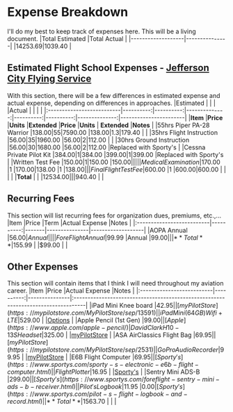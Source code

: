 # Expense Breakdown
I'll do my best to keep track of expenses here. This will be a living document.
|Total Estimated	|Total Actual	|
|-------------------|---------------|
|$14253.69			|$1039.40		|

## Estimated Flight School Expenses - [Jefferson City Flying Service](http://jcfs.net)
With this section, there will be a few differences in estimated expense and actual expense, depending on differences in approaches.
|Estimated	 				|           |           |              	|Actual	    |           |              	|						|
|:--------------------------|----------:|----------:|--------------:|----------:|----------:|--------------:|-----------------------|
|**Item**  					|**Price** 	|**Units** 	|**Extended** 	|**Price**	|**Units**	| **Extended**	|**Notes**				|
|55hrs Piper PA-28 Warrior	|$138.00	|55			|$7590.00		|$138.00	|1.3		|$179.40		|						|
|35hrs Flight Instruction	|$56.00		|35			|$1960.00		|$56.00		|2			|$112.00		|						|
|30hrs Ground Instruction	|$56.00		|30			|$1680.00		|$56.00		|2			|$112.00		|Replaced with Sporty's	|
|Cessna Private Pilot Kit	|$384.00	|1 			|$384.00		|$399.00	|1			|$399.00		|Replaced with Sporty's |
|Written Test Fee			|$150.00	|1			|$150.00		|$150.00	|			|				|						|
|Medical Examination		|$170.00	|1			|$170.00		|$138.00	|1			|$138.00		|						|
|Final Flight Test Fee		|$600.00	|1			|$600.00		|$600.00	|			|				|						|
|**Total**					|			|			|$12534.00		|			|			|$940.40		|						|

## Recurring Fees
This section will list recurring fees for organization dues, premiums, etc.,...
|Item						|Price		|Term	|Actual Expense	|Notes				|
|:--------------------------|----------:|-------|---------------|-------------------|
|AOPA Annual				|$56.00		|Annual	|				|					|
|ForeFlight Annual			|$99.99		|Annual |$99.00	 		|		 			|
|**Total**					|$155.99	|		|$99.00			|					|

## Other Expenses
This section will contain items that I think I will need throughout my aviation career.
|Item						|Price		|Actual Expense	|Notes																				|
|:--------------------------|----------:|---------------|:----------------------------------------------------------------------------------|
|iPad Mini Knee board		|$42.95		|				|[myPilotStore](https://mypilotstore.com/MyPilotStore/sep/13591)					|
|iPad Mini (64GB) Wifi+LTE	|$529.00	|				|[Options](https://foreflight.com/support/buying-guide/)							|
|Apple Pencil (1st Gen)		|$99.00		|				|[Apple](https://www.apple.com/apple-pencil/)
|David Clark H10-13S Headset|$325.00	|				|[myPilotStore](https://mypilotstore.com/MyPilotStore/sep/1028)						|
|ASA AirClassics Flight Bag	|$69.95		|				|[myPilotStore](https://mypilotstore.com/MyPilotStore/sep/2531)						|
|GoPro Audio Recorder		|$99.95		|				|[myPilotStore](https://mypilotstore.com/MyPilotStore/sep/11806)					|
|E6B Flight Computer		|$69.95		|				|[Sporty's](https://www.sportys.com/sporty-s-electronic-e6b-flight-computer.html)	|
|Flight Plotter				|$16.95		|				|[Sporty's](https://www.sportys.com/ultimate-rotating-plotter-13-25.html)			|
|Sentry Mini ADS-B			|$299.00	|				|[Sporty's](https://www.sportys.com/foreflight-sentry-mini-ads-b-receiver.html)		|
|Pilot's Logbook			|$11.95		|$0.00			|[Sporty's](https://www.sportys.com/pilot-s-flight-logbook-and-record.html)			|
|**Total**					|$1563.70	|				|																					|